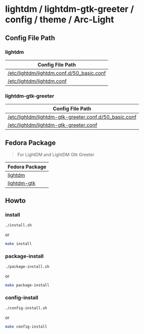 
# lightdm / lightdm-gtk-greeter / config / theme / Arc-Light


## Config File Path


### lightdm

| Config File Path |
| --- |
| [/etc/lightdm/lightdm.conf.d/50_basic.conf](./asset/overlay/etc/lightdm/lightdm.conf.d/50_basic.conf) |
| [/etc/lightdm/lightdm.conf](./asset/overlay/etc/lightdm/lightdm.conf) |


### lightdm-gtk-greeter

| Config File Path |
| --- |
| [/etc/lightdm/lightdm-gtk-greeter.conf.d/50_basic.conf](./asset/overlay/etc/lightdm/lightdm-gtk-greeter.conf.d/50_basic.conf) |
| [/etc/lightdm/lightdm-gtk-greeter.conf](./asset/overlay/etc/lightdm/lightdm-gtk-greeter.conf) |


## Fedora Package

> For LightDM and LightDM Gtk Greeter

| Fedora Package |
| --- |
| [lightdm](https://packages.fedoraproject.org/pkgs/lightdm/lightdm/) |
| [lightdm-gtk](https://packages.fedoraproject.org/pkgs/lightdm-gtk/lightdm-gtk/) |




## Howto


### install

``` sh
./install.sh
```

or

``` sh
make install
```


### package-install

``` sh
./package-install.sh
```

or

``` sh
make package-install
```


### config-install

``` sh
./config-install.sh
```

or

``` sh
make config-install
```
